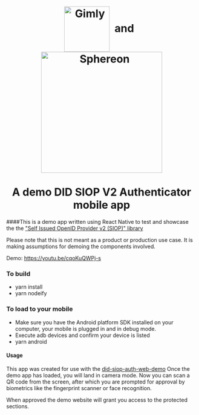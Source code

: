 <h1 align="center">
     <center><a href="https://www.gimly.io/"><img src="https://avatars.githubusercontent.com/u/64525639?s=200&v=4" alt="Gimly" width="120" style="vertical-align: middle"></a> &nbsp;and &nbsp; <a href="https://www.sphereon.com"><img src="https://sphereon.com/content/themes/sphereon/assets/img/logo.svg" alt="Sphereon" width="320" style="vertical-align: middle" ></a></center>
  <br>A demo DID SIOP V2 Authenticator mobile app    
  <br>
</h1>

####This is a demo app written using React Native to test and showcase the the ["Self Issued OpenID Provider v2 (SIOP)" library](https://github.com/Sphereon-Opensource/did-auth-siop)

Please note that this is not meant as a product or production use case. It is making assumptions for demoing the components involved.


Demo: https://youtu.be/cqoKuQWPj-s

### To build
- yarn install
- yarn nodeify

### To load to your mobile
- Make sure you have the Android platform SDK installed on your computer, your mobile is plugged in and in debug mode.
- Execute adb devices and confirm your device is listed
- yarn android


#### Usage
This app was created for use with the [did-siop-auth-web-demo](https://github.com/Sphereon-Opensource/did-siop-auth-web-demo)
Once the demo app has loaded, you will land in camera mode. Now you can scan a QR code from the screen,
after which you are prompted for approval by biometrics like the fingerprint scanner or face recognition.

When approved the demo website will grant you access to the protected sections.

